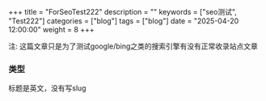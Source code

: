 +++
title = "ForSeoTest222"
description = ""
keywords = ["seo测试", "Test222"]
categories = ["blog"]
tags = ["blog"]
date = "2025-04-20 12:00:00"
weight = 8
+++


注:  这篇文章只是为了测试google/bing之类的搜索引擎有没有正常收录站点文章

### 类型 
标题是英文，没有写slug




